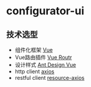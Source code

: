 # configurator-ui

## 技术选型

* 组件化框架 [Vue](https://cn.vuejs.org/)
* Vue路由插件 [Vue Routr](https://router.vuejs.org/zh/)
* 设计样式 [Ant Design Vue](https://www.antdv.com/docs/vue/introduce-cn/)
* http client [axios](https://github.com/axios/axios)
* restful client [resource-axios](https://www.npmjs.com/package/resource-axios)
